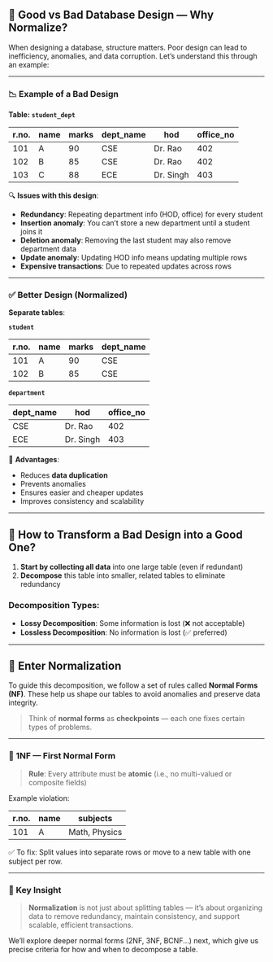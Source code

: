 ## 🧱 Good vs Bad Database Design — Why Normalize?

When designing a database, structure matters. Poor design can lead to inefficiency, anomalies, and data corruption. Let’s understand this through an example:

---

### 📉 Example of a Bad Design

**Table: `student_dept`**

| r.no. | name | marks | dept_name | hod     | office_no |
|-------|------|--------|-----------|---------|------------|
| 101   | A    | 90     | CSE       | Dr. Rao | 402        |
| 102   | B    | 85     | CSE       | Dr. Rao | 402        |
| 103   | C    | 88     | ECE       | Dr. Singh| 403        |

🔍 **Issues with this design**:
- **Redundancy**: Repeating department info (HOD, office) for every student
- **Insertion anomaly**: You can’t store a new department until a student joins it
- **Deletion anomaly**: Removing the last student may also remove department data
- **Update anomaly**: Updating HOD info means updating multiple rows
- **Expensive transactions**: Due to repeated updates across rows

---

### ✅ Better Design (Normalized)

**Separate tables**:

**`student`**

| r.no. | name | marks | dept_name |
|-------|------|--------|-----------|
| 101   | A    | 90     | CSE       |
| 102   | B    | 85     | CSE       |

**`department`**

| dept_name | hod      | office_no |
|-----------|----------|------------|
| CSE       | Dr. Rao  | 402        |
| ECE       | Dr. Singh| 403        |

🎯 **Advantages**:
- Reduces **data duplication**
- Prevents anomalies
- Ensures easier and cheaper updates
- Improves consistency and scalability

---

## 🔧 How to Transform a Bad Design into a Good One?

1. **Start by collecting all data** into one large table (even if redundant)
2. **Decompose** this table into smaller, related tables to eliminate redundancy

### Decomposition Types:
- **Lossy Decomposition**: Some information is lost (❌ not acceptable)
- **Lossless Decomposition**: No information is lost (✅ preferred)

---

## 🧩 Enter Normalization

To guide this decomposition, we follow a set of rules called **Normal Forms (NF)**. These help us shape our tables to avoid anomalies and preserve data integrity.

> Think of **normal forms** as **checkpoints** — each one fixes certain types of problems.

---

### 🔹 1NF — First Normal Form

> **Rule**: Every attribute must be **atomic** (i.e., no multi-valued or composite fields)

Example violation:

| r.no. | name | subjects       |
|-------|------|----------------|
| 101   | A    | Math, Physics  |

✅ To fix:
Split values into separate rows or move to a new table with one subject per row.

---

### 🧠 Key Insight

> **Normalization** is not just about splitting tables — it’s about organizing data to remove redundancy, maintain consistency, and support scalable, efficient transactions.

We’ll explore deeper normal forms (2NF, 3NF, BCNF...) next, which give us precise criteria for how and when to decompose a table.
